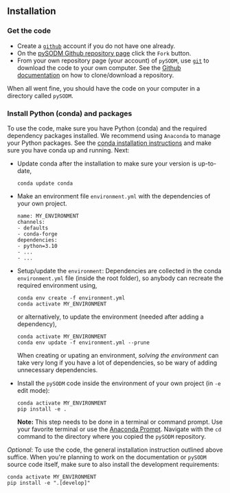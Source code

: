 ## Installation

### Get the code

- Create a [`github`](https://github.com/) account if you do not have one already.
- On the [pySODM Github repository page](https://github.com/twallema/pySODM) click the `Fork` button.
- From your own repository page (your account) of `pySODM`, use [`git`](https://git-scm.com/) to download the code to your own computer. See the [Github documentation](https://help.github.com/en/github/creating-cloning-and-archiving-repositories/cloning-a-repository) on how to clone/download a repository.

When all went fine, you should have the code on your computer in a directory called `pySODM`.

### Install Python (conda) and packages

To use the code, make sure you have Python (conda) and the required dependency packages installed. We recommend using `Anaconda` to manage your Python packages. See the [conda installation instructions](https://docs.anaconda.com/anaconda/install/) and make sure you have conda up and running. Next:

- Update conda after the installation to make sure your version is up-to-date,
     ```
     conda update conda
     ```

- Make an environment file `environment.yml` with the dependencies of your own project.

     ```
     name: MY_ENVIRONMENT
     channels:
     - defaults
     - conda-forge
     dependencies:
     - python=3.10
     - ...
     - ...
     ```

- Setup/update the `environment`: Dependencies are collected in the conda `environment.yml` file (inside the root folder), so anybody can recreate the required environment using,

     ```
     conda env create -f environment.yml
     conda activate MY_ENVIRONMENT
     ```
     or alternatively, to update the environment (needed after adding a dependency),
     ```
     conda activate MY_ENVIRONMENT
     conda env update -f environment.yml --prune
     ```
     
     When creating or upating an environment, *solving the environment* can take very long if you have a lot of dependencies, so be wary of adding unnecessary dependencies.

- Install the `pySODM` code inside the environment of your own project (in `-e` edit mode):

     ```
     conda activate MY_ENVIRONMENT
     pip install -e .
     ```

     __Note:__ This step needs to be done in a terminal or command prompt. Use your favorite terminal or use the [Anaconda Prompt](https://docs.anaconda.com/anaconda/user-guide/getting-started/#open-anaconda-prompt). Navigate with the `cd` command to the directory where you copied the `pySODM` repository.


_Optional_: To use the code, the general installation instruction outlined above suffice. When you're planning to work on the documentation or `pySODM` source code itself, make sure to also install the development requirements:

```
conda activate MY_ENVIRONMENT
pip install -e ".[develop]"
```
